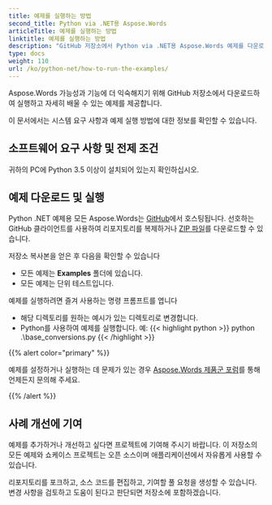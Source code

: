 ```yaml
---
title: 예제를 실행하는 방법
second_title: Python via .NET용 Aspose.Words
articleTitle: 예제를 실행하는 방법
linktitle: 예제를 실행하는 방법
description: "GitHub 저장소에서 Python via .NET용 Aspose.Words 예제를 다운로드하고 이를 실행하여 Aspose.Words 가능성과 기능에 더 익숙해지는 방법을 알아보세요."
type: docs
weight: 110
url: /ko/python-net/how-to-run-the-examples/
---
```


Aspose.Words 가능성과 기능에 더 익숙해지기 위해 GitHub 저장소에서 다운로드하여 실행하고 자세히 배울 수 있는 예제를 제공합니다.

이 문서에서는 시스템 요구 사항과 예제 실행 방법에 대한 정보를 확인할 수 있습니다.

## 소프트웨어 요구 사항 및 전제 조건

귀하의 PC에 Python 3.5 이상이 설치되어 있는지 확인하십시오.

## 예제 다운로드 및 실행

Python .NET 예제용 모든 Aspose.Words는 [GitHub](https://github.com/aspose-words/Aspose.Words-for-Python-via-.NET)에서 호스팅됩니다. 선호하는 GitHub 클라이언트를 사용하여 리포지토리를 복제하거나 [ZIP 파일](https://github.com/aspose-words/Aspose.Words-for-Python-via-.NET/archive/master.zip)를 다운로드할 수 있습니다.

저장소 복사본을 얻은 후 다음을 확인할 수 있습니다

- 모든 예제는 **Examples** 폴더에 있습니다.
- 모든 예제는 단위 테스트입니다.

예제를 실행하려면 즐겨 사용하는 명령 프롬프트를 엽니다

- 해당 디렉토리를 원하는 예시가 있는 디렉토리로 변경합니다.
- Python를 사용하여 예제를 실행합니다. 예:
{{< highlight python >}}
python .\base_conversions.py
{{< /highlight >}}

{{% alert color="primary" %}}

예제를 설정하거나 실행하는 데 문제가 있는 경우 [Aspose.Words 제품군 포럼](https://forum.aspose.com/c/words/8)를 통해 언제든지 문의해 주세요.

{{% /alert %}}

## 사례 개선에 기여

예제를 추가하거나 개선하고 싶다면 프로젝트에 기여해 주시기 바랍니다. 이 저장소의 모든 예제와 쇼케이스 프로젝트는 오픈 소스이며 애플리케이션에서 자유롭게 사용할 수 있습니다.

리포지토리를 포크하고, 소스 코드를 편집하고, 기여할 풀 요청을 생성할 수 있습니다. 변경 사항을 검토하고 도움이 된다고 판단되면 저장소에 포함하겠습니다.